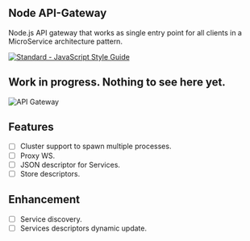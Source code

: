 
## Node API-Gateway

Node.js API gateway that works as single entry point for all clients in a MicroService architecture pattern.

[![Standard - JavaScript Style Guide](https://cdn.rawgit.com/feross/standard/master/badge.svg)](https://github.com/feross/standard)

## Work in progress. Nothing to see here yet.

![API Gateway](https://github.com/roccomuso/api-gateway/blob/master/other/img/APIGateway.png?raw=true "Node.js API Gateway")

## Features

- [ ] Cluster support to spawn multiple processes.
- [ ] Proxy WS.
- [ ] JSON descriptor for Services.
- [ ] Store descriptors.

## Enhancement

- [ ] Service discovery.
- [ ] Services descriptors dynamic update.
